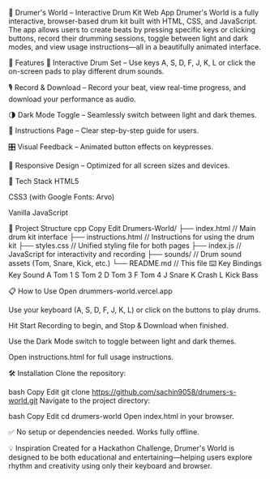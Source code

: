 🥁 Drumer's World – Interactive Drum Kit Web App
Drumer's World is a fully interactive, browser-based drum kit built with HTML, CSS, and JavaScript. The app allows users to create beats by pressing specific keys or clicking buttons, record their drumming sessions, toggle between light and dark modes, and view usage instructions—all in a beautifully animated interface.

🚀 Features
🎵 Interactive Drum Set – Use keys A, S, D, F, J, K, L or click the on-screen pads to play different drum sounds.

🎙️ Record & Download – Record your beat, view real-time progress, and download your performance as audio.

🌗 Dark Mode Toggle – Seamlessly switch between light and dark themes.

📖 Instructions Page – Clear step-by-step guide for users.

🎛️ Visual Feedback – Animated button effects on keypresses.

📱 Responsive Design – Optimized for all screen sizes and devices.

🧩 Tech Stack
HTML5

CSS3 (with Google Fonts: Arvo)

Vanilla JavaScript

📁 Project Structure
cpp
Copy
Edit
Drumers-World/
├── index.html             // Main drum kit interface
├── instructions.html      // Instructions for using the drum kit
├── styles.css             // Unified styling file for both pages
├── index.js               // JavaScript for interactivity and recording
├── sounds/                // Drum sound assets (Tom, Snare, Kick, etc.)
└── README.md              // This file
⌨️ Key Bindings
Key	Sound
A	Tom 1
S	Tom 2
D	Tom 3
F	Tom 4
J	Snare
K	Crash
L	Kick Bass

📋 How to Use
Open drummers-world.vercel.app

Use your keyboard (A, S, D, F, J, K, L) or click on the buttons to play drums.

Hit Start Recording to begin, and Stop & Download when finished.

Use the Dark Mode switch to toggle between light and dark themes.

Open instructions.html for full usage instructions.

🛠️ Installation
Clone the repository:

bash
Copy
Edit
git clone https://github.com/sachin9058/drumers-s-world.git
Navigate to the project directory:

bash
Copy
Edit
cd drumers-world
Open index.html in your browser.

✅ No setup or dependencies needed. Works fully offline.


💡 Inspiration
Created for a Hackathon Challenge, Drumer's World is designed to be both educational and entertaining—helping users explore rhythm and creativity using only their keyboard and browser.

